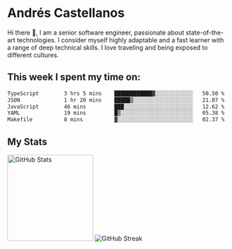 # Andrés Castellanos

Hi there 👋, I am a senior software engineer, passionate about state-of-the-art technologies. I consider myself highly adaptable and a fast learner with a range of deep technical skills. I love traveling and being exposed to different cultures.

## This week I spent my time on:

<!--START_SECTION:waka-->

```txt
TypeScript        3 hrs 5 mins    ████████████▓░░░░░░░░░░░░   50.50 %
JSON              1 hr 20 mins    █████▒░░░░░░░░░░░░░░░░░░░   21.87 %
JavaScript        46 mins         ███░░░░░░░░░░░░░░░░░░░░░░   12.62 %
YAML              19 mins         █▒░░░░░░░░░░░░░░░░░░░░░░░   05.38 %
Makefile          8 mins          ▓░░░░░░░░░░░░░░░░░░░░░░░░   02.37 %
```

<!--END_SECTION:waka-->

## My Stats

<img height="195" src="https://github-readme-stats.vercel.app/api?username=andrescv&show_icons=true&theme=onedark&hide_border=true&card_width=495" alt="GitHub Stats" />

<img src="https://streak-stats.demolab.com?user=andrescv&theme=one-dark-pro&hide_border=true" alt="GitHub Streak" />
